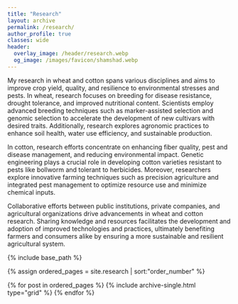 ```yaml
---
title: "Research"
layout: archive
permalink: /research/
author_profile: true
classes: wide
header:
  overlay_image: /header/research.webp
  og_image: /images/favicon/shamshad.webp
---
```


My research in wheat and cotton spans various disciplines and aims to improve crop yield, quality, and resilience to environmental stresses and pests. In wheat, research focuses on breeding for disease resistance, drought tolerance, and improved nutritional content. Scientists employ advanced breeding techniques such as marker-assisted selection and genomic selection to accelerate the development of new cultivars with desired traits. Additionally, research explores agronomic practices to enhance soil health, water use efficiency, and sustainable production.

In cotton, research efforts concentrate on enhancing fiber quality, pest and disease management, and reducing environmental impact. Genetic engineering plays a crucial role in developing cotton varieties resistant to pests like bollworm and tolerant to herbicides. Moreover, researchers explore innovative farming techniques such as precision agriculture and integrated pest management to optimize resource use and minimize chemical inputs.

Collaborative efforts between public institutions, private companies, and agricultural organizations drive advancements in wheat and cotton research. Sharing knowledge and resources facilitates the development and adoption of improved technologies and practices, ultimately benefiting farmers and consumers alike by ensuring a more sustainable and resilient agricultural system.

<nbsp>
{% include base_path %}

{% assign ordered_pages = site.research | sort:"order_number" %}

{% for post in ordered_pages %}
  {% include archive-single.html type="grid" %}
{% endfor %}
